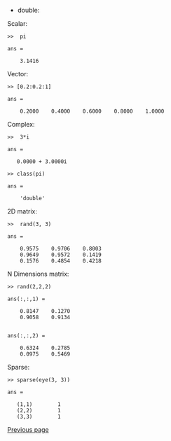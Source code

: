 - double:

Scalar:

```
>>  pi

ans =

    3.1416

```

Vector:

```
>> [0.2:0.2:1]

ans =

    0.2000    0.4000    0.6000    0.8000    1.0000

```

Complex:

```
>>  3*i

ans =

   0.0000 + 3.0000i

```

```
>> class(pi)

ans =

    'double'

```

2D matrix:

```
>>  rand(3, 3)

ans =

    0.9575    0.9706    0.8003
    0.9649    0.9572    0.1419
    0.1576    0.4854    0.4218

```

N Dimensions matrix:

```
>> rand(2,2,2)

ans(:,:,1) =

    0.8147    0.1270
    0.9058    0.9134


ans(:,:,2) =

    0.6324    0.2785
    0.0975    0.5469

```

Sparse:

```
>> sparse(eye(3, 3))

ans =

   (1,1)        1
   (2,2)        1
   (3,3)        1

```

[Previous page](../TYPES.md)
